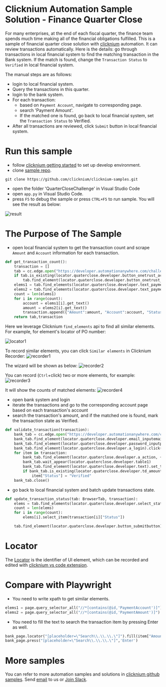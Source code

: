 # Clicknium Automation Sample Solution - Finance Quarter Close

For many enterprises, at the end of each fiscal quarter, the finance team spends much time making all of the financial obligations fulfilled.
This is a sample of financial quarter close solution with [clicknium](https://www.clicknium.com/) automation.
It can review transactions automatically.
Here is the details: go through transactions in local financial system to find the matching transaction in the Bank system. If the match is found, change the `Transaction Status` to `Verified` in local financial system.

The manual steps are as follows:
- login to local financial system.
- Query the transactions in this quarter.
- login to the bank system.
- For each transaction:
  - based on `Payment Account`, navigate to corresponding page.
  - search 'Payment Amount'.
  - If the matched one is found, go back to local financial system, set the `Transaction Status` to Verified.
- After all transactions are reviewed, click `Submit` button in local financial system.

# Run this sample
- follow [clicknium getting started](https://www.clicknium.com/documents) to set up develop environment.
- clone [sample repo](https://github.com/clicknium/clicknium-samples).
```
git clone https://github.com/clicknium/clicknium-samples.git
```
- open the folder 'QuarterCloseChallenge' in Visual Studio Code
- open `app.py` in Visual Studio Code.
- press `F5` to debug the sample or press `CTRL+F5` to run sample.
You will see the result as below:

![result](img/result.png)

# The Purpose of The Sample
- open local financial system to get the transaction count and scrape `Amount` and `Account` information for each transaction.

```python
def get_transaction_count():
    transaction = []
    tab = cc.edge.open("https://developer.automationanywhere.com/challenges/automationanywherelabs-quarterclose.html", is_wait_complete=True, timeout=60)
    if tab.is_existing(locator.quaterclose.developer.button_onetrust_accept_btn_handler):
        tab.find_element(locator.quaterclose.developer.button_onetrust_accept_btn_handler).click()
    elems1 = tab.find_elements(locator.quaterclose.developer.text_paymentaccount)
    elems2 = tab.find_elements(locator.quaterclose.developer.text_paymentamount)
    count = len(elems1)
    for i in range(count):
        account = elems1[i].get_text()
        amount = elems2[i].get_text()
        transaction.append({"Amount":amount, "Account":account, "Status":"Unverified"})
    return tab,transaction
```

Here we leverage Clicknium `find_elements` api to find all similar elements. For example, for element's locator of PO number:

![locator1](img/locator1.png)

To record similar elements, you can click `Similar elements` in Clicknium Recorder:
![recorder1](img/recorder1.png)

The wizard will be shown as below:
![recorder2](img/recorder2.png)

You can record (`Ctrl`+click) two or more elements, for example:
![recorder3](img/recorder3.png)

It will show the counts of matched elements:
![recorder4](img/recorder4.png)

- open bank system and login
- iterate the transactions and go to the corresponding account page based on each transaction's account
- search the transaction's amount, and if the matched one is found, mark the transaction state as Verified.

```python
def validate_transaction(transaction):
    bank_tab = cc.edge.open("https://developer.automationanywhere.com/challenges/automationanywherelabs-arcadiabanklogin.html", is_wait_complete=True, timeout=60)
    bank_tab.find_element(locator.quaterclose.developer.email_inputemail).set_text("tammy.peters@petersmfg.com")
    bank_tab.find_element(locator.quaterclose.developer.password_inputpassword).set_text("arcadiabank!")
    bank_tab.find_element(locator.quaterclose.developer.a_login).click()
    for item in transaction:
        bank_tab.find_element(locator.quaterclose.developer.a_action, {"account":item["Account"]}).click()
        bank_tab.wait_appear(locator.quaterclose.developer.table1)
        bank_tab.find_element(locator.quaterclose.developer.text).set_text(item["Amount"])
        if bank_tab.is_existing(locator.quaterclose.developer.td_amount, {"amount":item["Amount"]}):
            item["Status"] = "Verified"
    bank_tab.close()
```

- go back to local financial system and  batch update transactions state.

```python
def update_transaction_status(tab: BrowserTab, transaction):
    elems = tab.find_elements(locator.quaterclose.developer.select_status)
    count = len(elems)
    for i in range(count):
        elems[i].select_item(transaction[i]["Status"])

    tab.find_element(locator.quaterclose.developer.button_submitbutton).click()
```

# Locator
The [Locator](https://www.clicknium.com/documents/automation/locator) is the identifier of UI element, which can be recorded and edited with [clicknium vs code extension](https://marketplace.visualstudio.com/items?itemName=ClickCorp.clicknium).

# Compare with Playwright
- You need to write xpath to get similar elements.
```python
elems1 = page.query_selector_all("//*[contains(@id,'PaymentAccount')]")
elems2 = page.query_selector_all("//*[contains(@id,'PaymentAmount')]")
```
- You need to fill the text to search the transaction item by pressing Enter as well.
```python
bank_page.locator("[placeholder=\"Search\\.\\.\\.\"]").fill(item["Amount"])
bank_page.press("[placeholder=\"Search\\.\\.\\.\"]",'Enter')
```

# More samples
You can refer to more automation samples and solutions in [clicknium github samples](https://github.com/clicknium/clicknium-samples).
Send [email](mailto:support@clicknium.com) to us or [Join Slack](https://join.slack.com/t/clicknium/shared_invite/zt-1cfxsstw7-s0CeJdhyg5wQ1h7_KKc6QQ).


